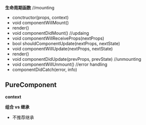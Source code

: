 **生命周期函数**
//mounting
- conctructor(props, context) 
- void componentWillMount()
- render()
- void componentDidMount()
//updaing
- void componentWillReceiveProps(nextProps)
- bool shouldComponentUpdate(nextProps, nextState)
- void componentWillUpdate(nextProps, nextState)
- render()
- void componentDidUpdate(prevProps, prevState)
//unmounting
- void componentWillUnmount()
//error handling
- componentDidCatch(error, info)

**PureComponent**
- 

**context**

**组合 vs 继承**
- 不推荐继承


